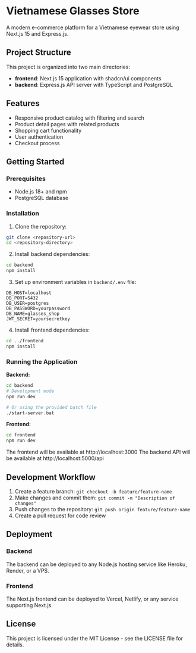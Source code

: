 # Vietnamese Glasses Store

A modern e-commerce platform for a Vietnamese eyewear store using Next.js 15 and Express.js.

## Project Structure

This project is organized into two main directories:

- **frontend**: Next.js 15 application with shadcn/ui components
- **backend**: Express.js API server with TypeScript and PostgreSQL

## Features

- Responsive product catalog with filtering and search
- Product detail pages with related products
- Shopping cart functionality
- User authentication
- Checkout process

## Getting Started

### Prerequisites

- Node.js 18+ and npm
- PostgreSQL database

### Installation

1. Clone the repository:
```bash
git clone <repository-url>
cd <repository-directory>
```

2. Install backend dependencies:
```bash
cd backend
npm install
```

3. Set up environment variables in `backend/.env` file:
```
DB_HOST=localhost
DB_PORT=5432
DB_USER=postgres
DB_PASSWORD=yourpassword
DB_NAME=glasses_shop
JWT_SECRET=yoursecretkey
```

4. Install frontend dependencies:
```bash
cd ../frontend
npm install
```

### Running the Application

**Backend:**
```bash
cd backend
# Development mode
npm run dev

# Or using the provided batch file
./start-server.bat
```

**Frontend:**
```bash
cd frontend
npm run dev
```

The frontend will be available at http://localhost:3000
The backend API will be available at http://localhost:5000/api

## Development Workflow

1. Create a feature branch: `git checkout -b feature/feature-name`
2. Make changes and commit them: `git commit -m "Description of changes"`
3. Push changes to the repository: `git push origin feature/feature-name`
4. Create a pull request for code review

## Deployment

### Backend
The backend can be deployed to any Node.js hosting service like Heroku, Render, or a VPS.

### Frontend
The Next.js frontend can be deployed to Vercel, Netlify, or any service supporting Next.js.

## License

This project is licensed under the MIT License - see the LICENSE file for details. 